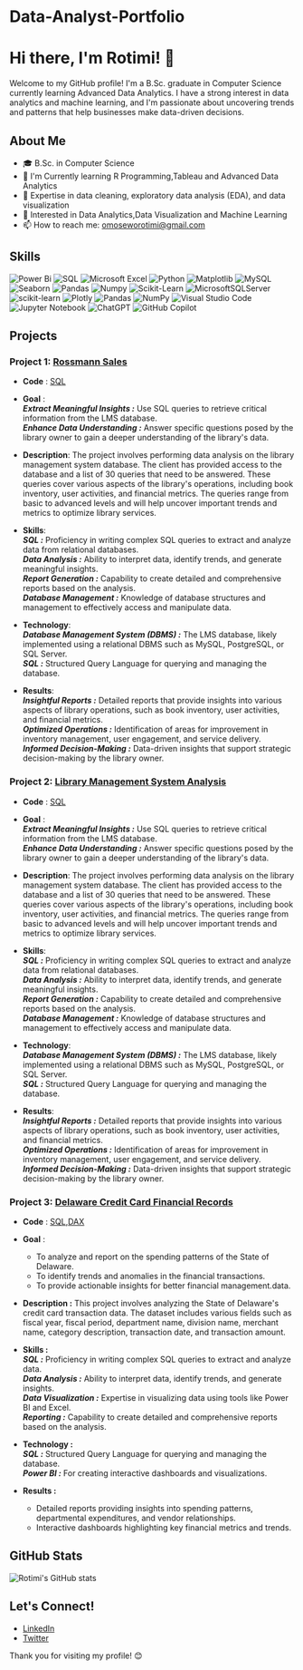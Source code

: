 # Data-Analyst-Portfolio

# Hi there, I'm Rotimi! 👋

Welcome to my GitHub profile! I'm a B.Sc. graduate in Computer Science currently learning Advanced Data Analytics. I have a strong interest in data analytics and machine learning, and I'm passionate about uncovering trends and patterns that help businesses make data-driven decisions.

## About Me

- 🎓 B.Sc. in Computer Science
- 🌱 I'm Currently learning R Programming,Tableau and Advanced Data Analytics
- 💼 Expertise in data cleaning, exploratory data analysis (EDA), and data visualization
- 🔭 Interested in Data Analytics,Data Visualization and Machine Learning
- 📫 How to reach me: [omoseworotimi@gmail.com](mailto:omoseworotimi@gmail.com)

## Skills
![Power Bi](https://img.shields.io/badge/power_bi-F2C811?style=for-the-badge&logo=powerbi&logoColor=red)
![SQL](https://img.shields.io/badge/SQL-%23316192.svg?style=for-the-badge&logo=sql&logoColor=green)
![Microsoft Excel](https://img.shields.io/badge/Microsoft_Excel-217346?style=for-the-badge&logo=microsoft-excel&logoColor=white)
![Python](https://img.shields.io/badge/python-3670A0?style=for-the-badge&logo=python&logoColor=ffdd54)
![Matplotlib](https://img.shields.io/badge/Matplotlib-%23ffffff.svg?style=for-the-badge&logo=Matplotlib&logoColor=black)
![MySQL](https://img.shields.io/badge/mysql-4479A1.svg?style=for-the-badge&logo=mysql&logoColor=white)
![Seaborn](https://img.shields.io/badge/Seaborn-%23316192.svg?style=for-the-badge&logo=seaborn&logoColor=green)
![Pandas](https://img.shields.io/badge/pandas-F2C811?style=for-the-badge&logo=pandas&logoColor=black)
![Numpy](https://img.shields.io/badge/NUMPY-%23316192.svg?style=for-the-badge&logo=numpy&logoColor=white)
![Scikit-Learn](https://img.shields.io/badge/Scikit-learn-%2300C4CC.svg?style=for-the-badge&logo=Scikit-learn&logoColor=white)
![MicrosoftSQLServer](https://img.shields.io/badge/Microsoft%20SQL%20Server-CC2927?style=for-the-badge&logo=microsoft%20sql%20server&logoColor=white)
![scikit-learn](https://img.shields.io/badge/scikit--learn-%23F7931E.svg?style=for-the-badge&logo=scikit-learn&logoColor=white)
![Plotly](https://img.shields.io/badge/Plotly-%233F4F75.svg?style=for-the-badge&logo=plotly&logoColor=white)
![Pandas](https://img.shields.io/badge/pandas-%23150458.svg?style=for-the-badge&logo=pandas&logoColor=white)
![NumPy](https://img.shields.io/badge/numpy-%23013243.svg?style=for-the-badge&logo=numpy&logoColor=white)
![Visual Studio Code](https://img.shields.io/badge/Visual%20Studio%20Code-0078d7.svg?style=for-the-badge&logo=visual-studio-code&logoColor=white)
![Jupyter Notebook](https://img.shields.io/badge/jupyter-%23FA0F00.svg?style=for-the-badge&logo=jupyter&logoColor=white)
![ChatGPT](https://img.shields.io/badge/chatGPT-74aa9c?style=for-the-badge&logo=openai&logoColor=white)
![GitHub Copilot](https://img.shields.io/badge/github_copilot-8957E5?style=for-the-badge&logo=github-copilot&logoColor=white)



## Projects

### Project 1: [Rossmann Sales](https://github.com/rotimi2020/Data-Analyst-Portfolio/blob/main/Library%20Management%20System/LMS.md)
- **Code** : [SQL](https://github.com/rotimi2020/Data-Analyst-Portfolio/blob/main/Library%20Management%20System/SQL%20-%20LMS.sql)
  
- **Goal** :<br>
  ***Extract Meaningful Insights :*** Use SQL queries to retrieve critical information from the LMS database.<br>
  ***Enhance Data Understanding :*** Answer specific questions posed by the library owner to gain a deeper understanding of the library's data.<br>
  
- **Description**: The project involves performing data analysis on the library management system database. The client has provided access to the database and a list of 30 queries that need to be answered. These queries cover various aspects of the library's operations, including book inventory, user activities, and financial metrics. The queries range from basic to advanced levels and will help uncover important trends and metrics to optimize library services.
  
- **Skills**:<br>
***SQL :*** Proficiency in writing complex SQL queries to extract and analyze data from relational databases.<br>
***Data Analysis :*** Ability to interpret data, identify trends, and generate meaningful insights.<br>
***Report Generation :*** Capability to create detailed and comprehensive reports based on the analysis.<br>
***Database Management :*** Knowledge of database structures and management to effectively access and manipulate data.<br>

- **Technology**: <br>
***Database Management System (DBMS) :*** The LMS database, likely implemented using a relational DBMS such as MySQL, PostgreSQL, or SQL Server.<br>
***SQL :*** Structured Query Language for querying and managing the database.<br>

- **Results**:<br>
 ***Insightful Reports :*** Detailed reports that provide insights into various aspects of library operations, such as book inventory, user activities, and financial metrics.<br>
 ***Optimized Operations :*** Identification of areas for improvement in inventory management, user engagement, and service delivery.<br>
 ***Informed Decision-Making :*** Data-driven insights that support strategic decision-making by the library owner.<br>


### Project 2: [Library Management System Analysis](https://github.com/rotimi2020/Data-Analyst-Portfolio/blob/main/Library%20Management%20System/LMS.md)
- **Code** : [SQL](https://github.com/rotimi2020/Data-Analyst-Portfolio/blob/main/Library%20Management%20System/SQL%20-%20LMS.sql)
  
- **Goal** :<br>
  ***Extract Meaningful Insights :*** Use SQL queries to retrieve critical information from the LMS database.<br>
  ***Enhance Data Understanding :*** Answer specific questions posed by the library owner to gain a deeper understanding of the library's data.<br>
  
- **Description**: The project involves performing data analysis on the library management system database. The client has provided access to the database and a list of 30 queries that need to be answered. These queries cover various aspects of the library's operations, including book inventory, user activities, and financial metrics. The queries range from basic to advanced levels and will help uncover important trends and metrics to optimize library services.
  
- **Skills**:<br>
***SQL :*** Proficiency in writing complex SQL queries to extract and analyze data from relational databases.<br>
***Data Analysis :*** Ability to interpret data, identify trends, and generate meaningful insights.<br>
***Report Generation :*** Capability to create detailed and comprehensive reports based on the analysis.<br>
***Database Management :*** Knowledge of database structures and management to effectively access and manipulate data.<br>

- **Technology**: <br>
***Database Management System (DBMS) :*** The LMS database, likely implemented using a relational DBMS such as MySQL, PostgreSQL, or SQL Server.<br>
***SQL :*** Structured Query Language for querying and managing the database.<br>

- **Results**:<br>
 ***Insightful Reports :*** Detailed reports that provide insights into various aspects of library operations, such as book inventory, user activities, and financial metrics.<br>
 ***Optimized Operations :*** Identification of areas for improvement in inventory management, user engagement, and service delivery.<br>
 ***Informed Decision-Making :*** Data-driven insights that support strategic decision-making by the library owner.<br>

### Project 3: [Delaware Credit Card Financial Records](https://github.com/rotimi2020/Data-Analyst-Portfolio/blob/main/Delaware%20Credit%20Card%20Transaction/Delaware.md)

- **Code** : [SQL](https://github.com/rotimi2020/Data-Analyst-Portfolio/blob/main/Delaware%20Credit%20Card%20Transaction/SQL%20-%20Delaware_Checkbook_SQL.sql),[DAX](https://github.com/rotimi2020/Data-Analyst-Portfolio/blob/main/Delaware%20Credit%20Card%20Transaction/DAX%20-%20Power%20BI%20Dax%20Formulas.txt)
 
- **Goal** :<br>
   - To analyze and report on the spending patterns of the State of Delaware.<br>
   - To identify trends and anomalies in the financial transactions.<br>
   - To provide actionable insights for better financial management.data.<br>
  
- **Description :** This project involves analyzing the State of Delaware's credit card transaction data. The dataset includes various fields such as fiscal year, fiscal period, department name, division name, merchant name, category description, transaction date, and transaction amount.<br>
  
- **Skills :** <br>
***SQL :*** Proficiency in writing complex SQL queries to extract and analyze data.<br>
***Data Analysis :*** Ability to interpret data, identify trends, and generate insights.<br>
***Data Visualization :*** Expertise in visualizing data using tools like Power BI and Excel.<br>
***Reporting :*** Capability to create detailed and comprehensive reports based on the analysis.<br>

- **Technology :** <br>
***SQL :*** Structured Query Language for querying and managing the database.<br>
***Power BI :*** For creating interactive dashboards and visualizations.<br>

- **Results :** <br>
  - Detailed reports providing insights into spending patterns, departmental expenditures, and vendor relationships.<br>
  - Interactive dashboards highlighting key financial metrics and trends.<br>

## GitHub Stats

![Rotimi's GitHub stats](https://github-readme-stats.vercel.app/api?username=rotimi2020&show_icons=true&theme=radical)

## Let's Connect!

- [LinkedIn](https://www.linkedin.com/in/rotimi2020)
- [Twitter](https://twitter.com/rotimi2020)

Thank you for visiting my profile! 😊
